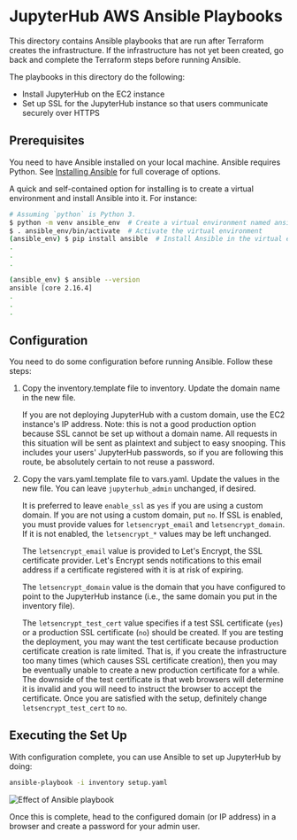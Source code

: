 # JupyterHub AWS Ansible Playbooks

This directory contains Ansible playbooks that are run after Terraform
creates the infrastructure. If the infrastructure has not yet been
created, go back and complete the Terraform steps before running
Ansible.

The playbooks in this directory do the following:
- Install JupyterHub on the EC2 instance
- Set up SSL for the JupyterHub instance so that users communicate
  securely over HTTPS

## Prerequisites

You need to have Ansible installed on your local machine. Ansible
requires Python. See [Installing
Ansible](https://docs.ansible.com/ansible/latest/installation_guide/intro_installation.html)
for full coverage of options.

A quick and self-contained option for installing is to create a
virtual environment and install Ansible into it. For instance:

```bash
# Assuming `python` is Python 3.
$ python -m venv ansible_env  # Create a virtual environment named ansible_env
$ . ansible_env/bin/activate  # Activate the virtual environment
(ansible_env) $ pip install ansible  # Install Ansible in the virtual environment
.
.
.

(ansible_env) $ ansible --version
ansible [core 2.16.4]
.
.
.
```

## Configuration

You need to do some configuration before running Ansible. Follow these
steps:
1. Copy the inventory.template file to inventory. Update the domain
   name in the new file.

   If you are not deploying JupyterHub with a custom domain, use the
   EC2 instance's IP address. Note: this is not a good production
   option because SSL cannot be set up without a domain name. All
   requests in this situation will be sent as plaintext and subject to
   easy snooping. This includes your users' JupyterHub passwords, so
   if you are following this route, be absolutely certain to not reuse
   a password.
1. Copy the vars.yaml.template file to vars.yaml. Update the values in
   the new file. You can leave `jupyterhub_admin` unchanged, if
   desired.

   It is preferred to leave `enable_ssl` as `yes` if you are using a
   custom domain. If you are not using a custom domain, put `no`. If
   SSL is enabled, you must provide values for `letsencrypt_email` and
   `letsencrypt_domain`. If it is not enabled, the `letsencrypt_*`
   values may be left unchanged.

   The `letsencrypt_email` value is provided to Let's Encrypt, the SSL
   certificate provider. Let's Encrypt sends notifications to this
   email address if a certificate registered with it is at risk of
   expiring.

   The `letsencrypt_domain` value is the domain that you have
   configured to point to the JupyterHub instance (i.e., the same
   domain you put in the inventory file).

   The `letsencrypt_test_cert` value specifies if a test SSL
   certificate (`yes`) or a production SSL certificate (`no`) should
   be created. If you are testing the deployment, you may want the
   test certificate because production certificate creation is rate
   limited. That is, if you create the infrastructure too many times
   (which causes SSL certificate creation), then you may be eventually
   unable to create a new production certificate for a while. The
   downside of the test certificate is that web browsers will
   determine it is invalid and you will need to instruct the browser
   to accept the certificate. Once you are satisfied with the setup,
   definitely change `letsencrypt_test_cert` to `no`.

## Executing the Set Up

With configuration complete, you can use Ansible to set up JupyterHub
by doing:

```bash
ansible-playbook -i inventory setup.yaml
```

![Effect of Ansible
playbook](https://github.com/davidalber/screengifs/blob/main/jupyterhub-aws/ansible.gif)

Once this is complete, head to the configured domain (or IP address)
in a browser and create a password for your admin user.
